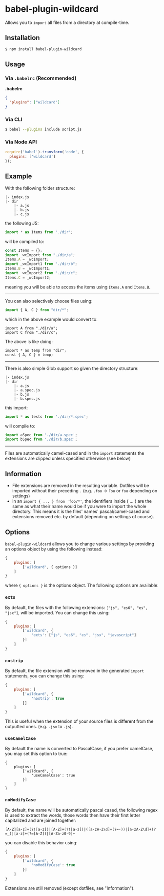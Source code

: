 # babel-plugin-wildcard

Allows you to `import` all files from a directory at compile-time.

## Installation

```sh
$ npm install babel-plugin-wildcard
```

## Usage

### Via `.babelrc` (Recommended)

**.babelrc**

```json
{
  "plugins": ["wildcard"]
}
```

### Via CLI

```sh
$ babel --plugins include script.js
```

### Via Node API

```javascript
require('babel').transform('code', {
  plugins: ['wildcard']
});
```

## Example

With the following folder structure:

```
|- index.js
|- dir
    |- a.js
    |- b.js
    |- c.js
```

the following JS:

```javascript
import * as Items from './dir';
```

will be compiled to:

```javascript
const Items = {};
import _wcImport from "./dir/a";
Items.A = _wcImport;
import _wcImport1 from "./dir/b";
Items.B = _wcImport1;
import _wcImport2 from "./dir/c";
Items.C = _wcImport2;
```

meaning you will be able to access the items using `Items.A` and `Items.B`.

---

You can also selectively choose files using:

```javascript
import { A, C } from "dir/*";
```

which in the above example would convert to:

```
import A from "./dir/a";
import C from "./dir/c";
```

The above is like doing:

```
import * as temp from "dir";
const { A, C } = temp;
```

---

There is also simple Glob support so given the directory structure:

```
|- index.js
|- dir
    |- a.js
    |- a.spec.js
    |- b.js
    |- b.spec.js
```

this import:

```javascript
import * as tests from './dir/*.spec';
```

will compile to:

```javascript
import aSpec from './dir/a.spec';
import bSpec from './dir/b.spec';
```

---

Files are automatically camel-cased and in the `import` statements the extensions are clipped unless specified otherwise (see below)

## Information

 - File extensions are removed in the resulting variable. Dotfiles will be imported without their preceding `.` (e.g. `.foo` -> `Foo` or `foo` depending on settings)
 - in an `import { ... } from 'foo/*'`, the identifiers inside { ... } are the same as what their name
 would be if you were to import the whole directory. This means it is the files' names' pascal/camel-cased and extensions removed etc. by default (depending on settings of course).

## Options

`babel-plugin-wildcard` allows you to change various settings by providing an options object by using the following instead:

```javascript
{
    plugins: [
        ['wildcard', { options }]
    ]
}
```

where `{ options }` is the options object. The following options are available:

### `exts`
By default, the files with the following extensions: `["js", "es6", "es", "jsx"]`, will be imported. You can change this using:

```javascript
{
    plugins: [
        ['wildcard', {
            'exts': ["js", "es6", "es", "jsx", "javascript"]
        }]
    ]
}
```

### `nostrip`
By default, the file extension will be removed in the generated `import` statements, you can change this using:

```javascript
{
    plugins: [
        ['wildcard', {
            'nostrip': true
        }]
    ]
}
```

This is useful when the extension of your source files is different from the outputted ones. (e.g. `.jsx` to `.js`).

### `useCamelCase`
By default the name is converted to PascalCase, if you prefer camelCase, you may set this option to true:

```
{
    plugins: [
        ['wildcard', {
            'useCamelCase': true
        }]
    ]
}
```

### `noModifyCase`
By default, the name will be automatically pascal cased, the following regex is used to extract the words, those words then have their first letter capitalized and are joined together:

```
[A-Z][a-z]+(?![a-z])|[A-Z]+(?![a-z])|([a-zA-Z\d]+(?=-))|[a-zA-Z\d]+(?=_)|[a-z]+(?=[A-Z])|[A-Za-z0-9]+
```

you can disable this behavior using:

```javascript
{
    plugins: [
        ['wildcard', {
            'noModifyCase': true
        }]
    ]
}
```

Extensions are still removed (except dotfiles, see "Information").
